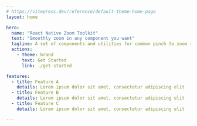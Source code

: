 ```yaml
---
# https://vitepress.dev/reference/default-theme-home-page
layout: home

hero:
  name: "React Native Zoom Toolkit"
  text: "Smoothly zoom in any component you want"
  tagline: A set of components and utilities for common pinch to zoom requirements
  actions:
    - theme: brand
      text: Get Started
      link: ./get-started

features:
  - title: Feature A
    details: Lorem ipsum dolor sit amet, consectetur adipiscing elit
  - title: Feature B
    details: Lorem ipsum dolor sit amet, consectetur adipiscing elit
  - title: Feature C
    details: Lorem ipsum dolor sit amet, consectetur adipiscing elit

---
```

